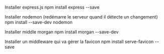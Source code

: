 Installer express.js
npm install express --save

Installer nodemon (redémarre le serveur quand il détecte un changement)
npm install --save-dev nodemon

Installer middle morgan
npm install morgan --save-dev

Installer un middleware qui va gérer la favicon
npm install serve-favicon --save